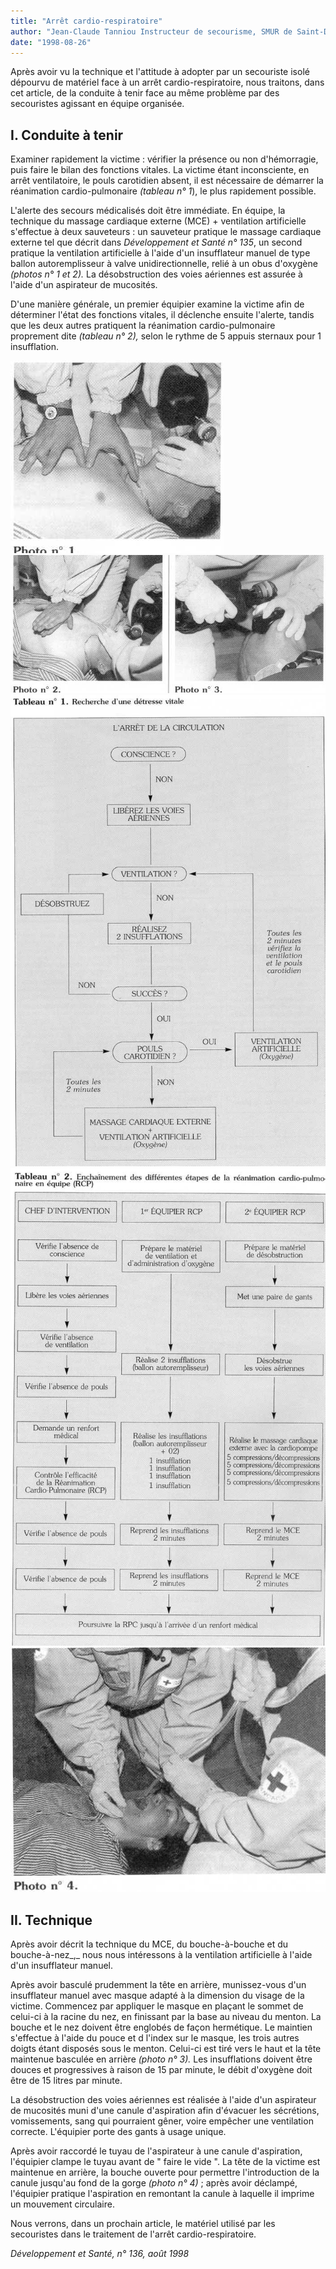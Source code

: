 ```yaml
---
title: "Arrêt cardio-respiratoire"
author: "Jean-Claude Tanniou Instructeur de secourisme, SMUR de Saint-Denis"
date: "1998-08-26"
---
```


Après avoir vu la technique et l'attitude à adopter par un secouriste isolé dépourvu de matériel face à un arrêt cardio-respiratoire, nous traitons, dans cet article, de la conduite à tenir face au même problème par des secouristes agissant en équipe organisée.
## I. Conduite à tenir

Examiner rapidement la victime : vérifier la présence ou non d'hémorragie, puis faire le bilan des fonctions vitales. La victime étant inconsciente, en arrêt ventilatoire, le pouls carotidien absent, il est nécessaire de démarrer la réanimation cardio-pulmonaire _(tableau_ _n° 1_), le plus rapidement possible.

L'alerte des secours médicalisés doit être immédiate. En équipe, la technique du massage cardiaque externe (MCE) + ventilation artificielle s'effectue à deux sauveteurs : un sauveteur pratique le massage cardiaque externe tel que décrit dans _Développement et Santé n° 135_, un second pratique la ventilation artificielle à l'aide d'un insufflateur manuel de type ballon autoremplisseur à valve unidirectionnelle, relié à un obus d'oxygène _(photos_ _n° 1 et 2)._ La désobstruction des voies aériennes est assurée à l'aide d'un aspirateur de mucosités.

D'une manière générale, un premier équipier examine la victime afin de déterminer l'état des fonctions vitales, il déclenche ensuite l'alerte, tandis que les deux autres pratiquent la réanimation cardio-pulmonaire proprement dite _(tableau n° 2),_ selon le rythme de 5 appuis sternaux pour 1 insufflation.

![](i795-1.jpg)
![](i795-2.jpg)
![](i795-3.jpg)
![](i795-4.jpg)
![](i795-5.jpg)


## II. Technique

Après avoir décrit la technique du MCE, du bouche-à-bouche et du bouche-à-nez_,_ nous nous intéressons à la ventilation artificielle à l'aide d'un insufflateur manuel.

Après avoir basculé prudemment la tête en arrière, munissez-vous d'un insufflateur manuel avec masque adapté à la dimension du visage de la victime. Commencez par appliquer le masque en plaçant le sommet de celui-ci à la racine du nez, en finissant par la base au niveau du menton. La bouche et le nez doivent être englobés de façon hermétique. Le maintien s'effectue à l'aide du pouce et d l'index sur le masque, les trois autres doigts étant disposés sous le menton. Celui-ci est tiré vers le haut et la tête maintenue basculée en arrière _(photo n° 3)._ Les insufflations doivent être douces et progressives à raison de 15 par minute, le débit d'oxygène doit être de 15 litres par minute.

La désobstruction des voies aériennes est réalisée à l'aide d'un aspirateur de mucosités muni d'une canule d'aspiration afin d'évacuer les sécrétions, vomissements, sang qui pourraient gêner, voire empêcher une ventilation correcte. L'équipier porte des gants à usage unique.

Après avoir raccordé le tuyau de l'aspirateur à une canule d'aspiration, l'équipier clampe le tuyau avant de " faire le vide ". La tête de la victime est maintenue en arrière, la bouche ouverte pour permettre l'introduction de la canule jusqu'au fond de la gorge _(photo n° 4)_ ; après avoir déclampé, l'équipier pratique l'aspiration en remontant la canule à laquelle il imprime un mouvement circulaire.

Nous verrons, dans un prochain article, le matériel utilisé par les secouristes dans le traitement de l'arrêt cardio-respiratoire.

_Développement et Santé, n° 136, août 1998_